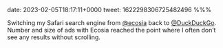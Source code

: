 date: 2023-02-05T18:17:11+0000
tweet: 1622298306725482496
%%%

Switching my Safari search engine from [@ecosia](https://twitter.com/ecosia) back to [@DuckDuckGo](https://twitter.com/DuckDuckGo). Number and size of ads with Ecosia reached the point where I often don’t see any results without scrolling.
